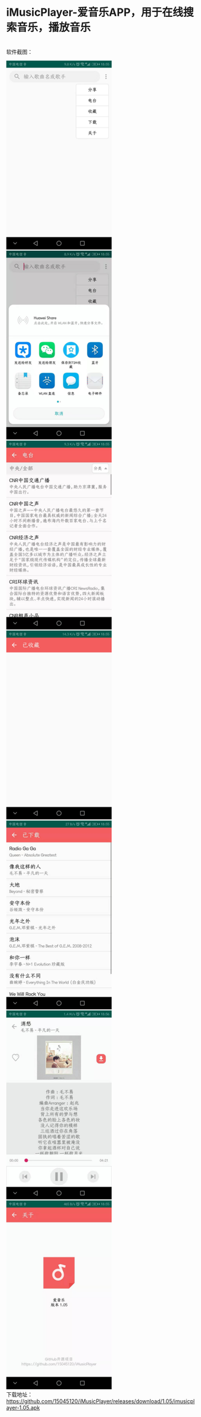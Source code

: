 # iMusicPlayer-爱音乐APP，用于在线搜索音乐，播放音乐
<br>软件截图：

<img src="https://github.com/15045120/iMusicPlayer/blob/master/docs/1.05/Screenshot_1.jpg" width="280" height="500"></img>
<img src="https://github.com/15045120/iMusicPlayer/blob/master/docs/1.05/Screenshot_2.jpg" width="280" height="500"></img>
<img src="https://github.com/15045120/iMusicPlayer/blob/master/docs/1.05/Screenshot_3.jpg" width="280" height="500"></img>
<img src="https://github.com/15045120/iMusicPlayer/blob/master/docs/1.05/Screenshot_4.jpg" width="280" height="500"></img>
<img src="https://github.com/15045120/iMusicPlayer/blob/master/docs/1.05/Screenshot_5.jpg" width="280" height="500"></img>
<img src="https://github.com/15045120/iMusicPlayer/blob/master/docs/1.05/Screenshot_6.jpg" width="280" height="500"></img>
<img src="https://github.com/15045120/iMusicPlayer/blob/master/docs/1.05/Screenshot_7.jpg" width="280" height="500"></img>
<br>下载地址：
https://github.com/15045120/iMusicPlayer/releases/download/1.05/imusicplayer-1.05.apk